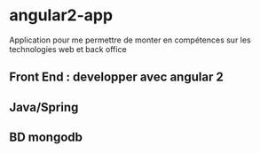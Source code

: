 # angular2-app

Application pour me permettre de monter en compétences  sur les technologies web et back office 

## Front End : developper avec angular 2

##  Java/Spring


## BD mongodb
